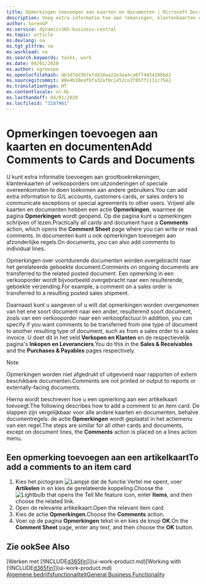 ```yaml
---
title: Opmerkingen toevoegen aan kaarten en documenten | Microsoft Docs
description: Voeg extra informatie toe aan rekeningen, klantenkaarten of verkooporders om overeenkomsten, zoals een speciale prijs of leveringsmethode, te doen toekomen aan andere gebruikers.
author: SorenGP
ms.service: dynamics365-business-central
ms.topic: article
ms.devlang: na
ms.tgt_pltfrm: na
ms.workload: na
ms.search.keywords: tasks, work
ms.date: 04/01/2020
ms.author: sgroespe
ms.openlocfilehash: db3d7dd3b7efdd10aa22e3aa4ca0ff445428bbd2
ms.sourcegitcommit: 88e4b30eaf6fa32af0c1452ce2f85ff1111c75e2
ms.translationtype: HT
ms.contentlocale: nl-NL
ms.lasthandoff: 04/01/2020
ms.locfileid: "3187961"
---
```

# <a name="add-comments-to-cards-and-documents"></a><span data-ttu-id="149e3-103">Opmerkingen toevoegen aan kaarten en documenten</span><span class="sxs-lookup"><span data-stu-id="149e3-103">Add Comments to Cards and Documents</span></span>
<span data-ttu-id="149e3-104">U kunt extra informatie toevoegen aan grootboekrekeningen, klantenkaarten of verkooporders om uitzonderingen of speciale overeenkomsten te doen toekomen aan andere gebruikers.</span><span class="sxs-lookup"><span data-stu-id="149e3-104">You can add extra information to G/L accounts, customers cards, or sales orders to communicate exceptions or special agreements to other users.</span></span>
<span data-ttu-id="149e3-105">Vrijwel alle kaarten en documenten hebben een actie **Opmerkingen**, waarmee de pagina **Opmerkingen** wordt geopend. Op die pagina kunt u opmerkingen schrijven of lezen.</span><span class="sxs-lookup"><span data-stu-id="149e3-105">Practically all cards and document have a **Comments** action, which opens the **Comment Sheet** page where you can write or read comments.</span></span> <span data-ttu-id="149e3-106">In documenten kunt u ook opmerkingen toevoegen aan afzonderlijke regels.</span><span class="sxs-lookup"><span data-stu-id="149e3-106">On documents, you can also add comments to individual lines.</span></span>

<span data-ttu-id="149e3-107">Opmerkingen over voortdurende documenten worden overgebracht naar het gerelateerde geboekte document.</span><span class="sxs-lookup"><span data-stu-id="149e3-107">Comments on ongoing documents are transferred to the related posted document.</span></span> <span data-ttu-id="149e3-108">Een opmerking in een verkooporder wordt bijvoorbeeld overgebracht naar een resulterende, geboekte verzending.</span><span class="sxs-lookup"><span data-stu-id="149e3-108">For example, a comment on a sales order is transferred to a resulting posted sales shipment.</span></span>

<span data-ttu-id="149e3-109">Daarnaast kunt u aangeven of u wilt dat opmerkingen worden overgenomen van het ene soort document naar een ander, resulterend soort document, zoals van een verkooporder naar een verkoopfactuur.</span><span class="sxs-lookup"><span data-stu-id="149e3-109">In addition, you can specify if you want comments to be transferred from one type of document to another resulting type of document, such as from a sales order to a sales invoice.</span></span> <span data-ttu-id="149e3-110">U doet dit in het veld **Verkopen en Klanten** en de respectievelijk pagina's **Inkopen en Leveranciers**.</span><span class="sxs-lookup"><span data-stu-id="149e3-110">You do this in the **Sales & Receivables** and the **Purchases & Payables** pages respectively.</span></span>

> [!NOTE]
> <span data-ttu-id="149e3-111">Opmerkingen worden niet afgedrukt of uitgevoerd naar rapporten of extern beschikbare documenten.</span><span class="sxs-lookup"><span data-stu-id="149e3-111">Comments are not printed or output to reports or externally-facing documents.</span></span>

<span data-ttu-id="149e3-112">Hierna wordt beschreven hoe u een opmerking aan een artikelkaart toevoegt.</span><span class="sxs-lookup"><span data-stu-id="149e3-112">The following describes how to add a comment to an item card.</span></span> <span data-ttu-id="149e3-113">De stappen zijn vergelijkbaar voor alle andere kaarten en documenten, behalve documentregels: de actie **Opmerkingen** wordt geplaatst in het actiemenu van een regel.</span><span class="sxs-lookup"><span data-stu-id="149e3-113">The steps are similar for all other cards and documents, except on document lines, the **Comments** action is placed on a lines action menu.</span></span>

## <a name="to-add-a-comments-to-an-item-card"></a><span data-ttu-id="149e3-114">Een opmerking toevoegen aan een artikelkaart</span><span class="sxs-lookup"><span data-stu-id="149e3-114">To add a comments to an item card</span></span>
1. <span data-ttu-id="149e3-115">Kies het pictogram ![Lampje dat de functie Vertel me opent](media/ui-search/search_small.png "Vertel me wat u wilt doen"), voer **Artikelen** in en kies de gerelateerde koppeling.</span><span class="sxs-lookup"><span data-stu-id="149e3-115">Choose the ![Lightbulb that opens the Tell Me feature](media/ui-search/search_small.png "Tell me what you want to do") icon, enter **Items**, and then choose the related link.</span></span>
2. <span data-ttu-id="149e3-116">Open de relevante artikelkaart.</span><span class="sxs-lookup"><span data-stu-id="149e3-116">Open the relevant item card.</span></span>
3. <span data-ttu-id="149e3-117">Kies de actie **Opmerkingen**.</span><span class="sxs-lookup"><span data-stu-id="149e3-117">Choose the **Comments** action.</span></span>
4. <span data-ttu-id="149e3-118">Voer op de pagina **Opmerkingen** tekst in en kies de knop **OK**.</span><span class="sxs-lookup"><span data-stu-id="149e3-118">On the **Comment Sheet** page, enter any text, and then choose the **OK** button.</span></span>

## <a name="see-also"></a><span data-ttu-id="149e3-119">Zie ook</span><span class="sxs-lookup"><span data-stu-id="149e3-119">See Also</span></span>
<span data-ttu-id="149e3-120">[Werken met [!INCLUDE[d365fin](includes/d365fin_md.md)]](ui-work-product.md)</span><span class="sxs-lookup"><span data-stu-id="149e3-120">[Working with [!INCLUDE[d365fin](includes/d365fin_md.md)]](ui-work-product.md)</span></span>  
[<span data-ttu-id="149e3-121">Algemene bedrijfsfunctionaliteit</span><span class="sxs-lookup"><span data-stu-id="149e3-121">General Business Functionality</span></span>](ui-across-business-areas.md)
